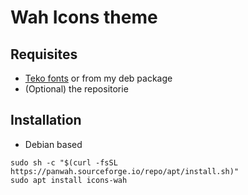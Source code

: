 # Wah Icons theme
## Requisites
- [Teko fonts](https://fonts.google.com/specimen/Teko) or from my deb package
- (Optional) the repositorie
## Installation
- Debian based
```
sudo sh -c "$(curl -fsSL https://panwah.sourceforge.io/repo/apt/install.sh)"
sudo apt install icons-wah
```
